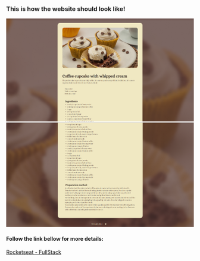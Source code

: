 ### This is how the website should look like!

![cupcake-recipe-part1](image-1.png)
![cupcake-recipe-part2](image-2.png)

#### Follow the link bellow for more details:

[Rocketseat - FullStack](https://app.rocketseat.com.br/journey/full-stack/)
